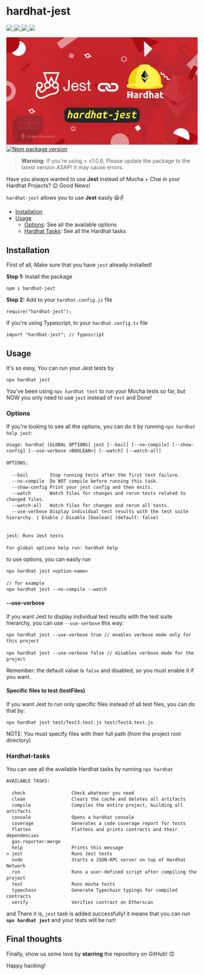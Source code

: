# hardhat-jest

<a href="https://npmjs.com/package/hardhat-jest" target="_blank">
	<img src="https://img.shields.io/badge/npm-CB3837?style=for-the-badge&logo=npm&logoColor=white"/>
	<img src="https://img.shields.io/badge/Solidity-e6e6e6?style=for-the-badge&logo=solidity&logoColor=black"/>
	<img src="https://img.shields.io/badge/Jest-C21325?style=for-the-badge&logo=jest&logoColor=white"/>
	<img src="https://img.shields.io/badge/Ethereum-3C3C3D?style=for-the-badge&logo=Ethereum&logoColor=white"/>
</a>

<a style="display: block" target="_blank" href="https://npmjs.com/package/hardhat-jest"><img
    src="hardhat-jest.png"
    width='1200"' /></a>
[![Npm package version](https://badgen.net/npm/v/hardhat-jest)](https://npmjs.com/package/hardhat-jest)

> **Warning**:
> If you're using < v1.0.6, Please update the package to the latest version ASAP! It may cause errors.

Have you always wanted to use **Jest** instead of Mocha + Chai in your Hardhat Projects? 😉 Good News!

`hardhat-jest` allows you to use **Jest** easily 😃✌️

-   [Installation](#installation)
-   [Usage](#usage)
    -   [Options](#options): See all the available options
    -   [Hardhat Tasks](#hardhat-tasks): See all the Hardhat tasks

## Installation

First of all, Make sure that you have `jest` already installed!

**Step 1:** Install the package

```
npm i hardhat-jest
```

**Step 2:** Add to your `hardhat.config.js` file

```
require("hardhat-jest");
```

If you're using Typescript, to your `hardhat.config.ts` file

```
import "hardhat-jest"; // Typescript
```

## Usage

It's so easy, You can run your Jest tests by

```
npx hardhat jest
```

You've been using `npx hardhat test` to run your Mocha tests so far, but NOW you only need to use `jest` instead of `test` and Done!

### Options

If you're looking to see all the options, you can do it by running `npx hardhat help jest`:

```shell
Usage: hardhat [GLOBAL OPTIONS] jest [--bail] [--no-compile] [--show-config] [--use-verbose <BOOLEAN>] [--watch] [--watch-all]

OPTIONS:

  --bail       	Stop running tests after the first test failure.
  --no-compile 	Do NOT compile before running this task.
  --show-config	Print your jest config and then exits.
  --watch      	Watch files for changes and rerun tests related to changed files.
  --watch-all  	Watch files for changes and rerun all tests.
  --use-verbose	Display individual test results with the test suite hierarchy. | Enable / Disable [boolean] (default: false)


jest: Runs Jest tests

For global options help run: hardhat help
```

to use options, you can easily run

```shell
npx hardhat jest <option-name>

// for example
npx hardhat jest --no-compile --watch
```

#### --use-verbose

If you want Jest to display individual test results with the test suite hierarchy, you can use `--use-verbose` this way:

```
npx hardhat jest --use-verbose true // enables verbose mode only for this project

npx hardhat jest --use-verbose false // disables verbose mode for the project
```

Remember: the default value is `false` and disabled, so you must enable it if you want.

#### Specific files to test (testFiles)

If you want Jest to run only specific files instead of all test files, you can do that by:

```shell
npx hardhat jest test/Test3.test.js test/Test4.test.js
```

NOTE: You must specify files with their full path (from the project root directory)

### Hardhat-tasks

You can see all the available Hardhat tasks by running `npx hardhat`

```shell
AVAILABLE TASKS:

  check             	Check whatever you need
  clean             	Clears the cache and deletes all artifacts
  compile           	Compiles the entire project, building all artifacts
  console           	Opens a hardhat console
  coverage          	Generates a code coverage report for tests
  flatten           	Flattens and prints contracts and their dependencies
  gas-reporter:merge
  help              	Prints this message
> jest                  Runs Jest tests
  node              	Starts a JSON-RPC server on top of Hardhat Network
  run               	Runs a user-defined script after compiling the project
  test              	Runs mocha tests
  typechain         	Generate Typechain typings for compiled contracts
  verify            	Verifies contract on Etherscan
```

and There it is, `jest` task is added successfully! it means that you can run **`npx hardhat jest`** and your tests will be run!

## Final thoughts

Finally, show us some love by **starring** the repository on GitHub!️ 😊

Happy hacking!
